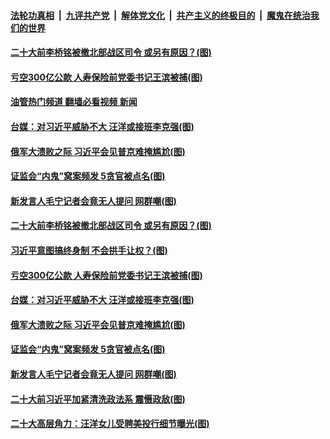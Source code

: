 ####  [法轮功真相](../../../../basic/blob/master/README.md?t=09132301) &nbsp;|&nbsp; [九评共产党](../../../../9ping.md/blob/master/README.md?t=09132301) &nbsp;|&nbsp; [解体党文化](../../../../jtdwh.md/blob/master/README.md?t=09132301)  &nbsp;|&nbsp; [共产主义的终极目的](../../../../gczydzjmd.md/blob/master/README.md?t=09132301) &nbsp;|&nbsp; [魔鬼在统治我们的世界](../../../../mgztzwmdsj.md/blob/master/README.md?t=09132301) 

#### [二十大前李桥铭被撤北部战区司令 或另有原因？(图)](../pages/p2/1016563.md?t=09132301) 

#### [亏空300亿公款 人寿保险前党委书记王滨被捕(图)](../pages/p2/1016595.md?t=09132301) 

#### [油管热门频道 翻墙必看视频 新闻](http://45.76.130.85:81/youtube.html?09132301)

#### [台媒：对习近平威胁不大 汪洋或接班李克强(图)](../pages/p2/1016586.md?t=09132301) 

#### [俄军大溃败之际 习近平会见普京难掩尴尬(图)](../pages/p2/1016481.md?t=09132301) 

#### [证监会“内鬼”窝案频发 5贪官被点名(图)](../pages/p2/1016502.md?t=09132301) 

#### [新发言人毛宁记者会竟无人提问 网群嘲(图)](../pages/p2/1016487.md?t=09132301) 

#### [二十大前李桥铭被撤北部战区司令 或另有原因？(图)](../pages/p2/1016563.md?t=09132301) 




#### [习近平意图搞终身制 不会拱手让权？(图)](../pages/p2/1016511.md?t=09132301) 

#### [亏空300亿公款 人寿保险前党委书记王滨被捕(图)](../pages/p2/1016595.md?t=09132301) 


#### [台媒：对习近平威胁不大 汪洋或接班李克强(图)](../pages/p2/1016586.md?t=09132301) 



#### [俄军大溃败之际 习近平会见普京难掩尴尬(图)](../pages/p2/1016481.md?t=09132301) 



#### [证监会“内鬼”窝案频发 5贪官被点名(图)](../pages/p2/1016502.md?t=09132301) 


#### [新发言人毛宁记者会竟无人提问 网群嘲(图)](../pages/p2/1016487.md?t=09132301) 


#### [二十大前习近平加紧清洗政法系 震慑政敌(图)](../pages/p2/1016441.md?t=09132301) 

#### [二十大高层角力：汪洋女儿受聘美投行细节曝光(图)](../pages/p2/1016432.md?t=09132301) 


<img src='http://gfw-breaker.win/goodnews/indexes/p2.md' width='0px' height='0px'/>

